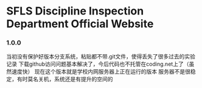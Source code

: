 # SFLS Discipline Inspection Department Official Website
### 1.0.0
当初没有保护好版本分支系统，粘贴都不带.git文件，使得丢失了很多过去的实验记录
下载github访问问题基本解决了，今后代码也不托管在coding.net上了（虽然速度快）
现在这个版本就是学校内网服务器上正在运行的版本
服务器不是很稳定，有时莫名关机，系统还是有提升的空间的

